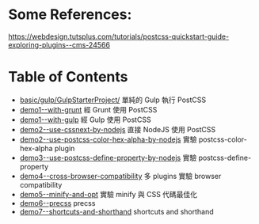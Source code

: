 # Some References:
https://webdesign.tutsplus.com/tutorials/postcss-quickstart-guide-exploring-plugins--cms-24566

# Table of Contents
* [basic/gulp/GulpStarterProject/](basic/gulp/GulpStarterProject/) 單純的 Gulp 執行 PostCSS
* [demo1--with-grunt](demo1--with-grunt) 經 Grunt 使用 PostCSS
* [demo1--with-gulp](demo1--with-gulp) 經 Gulp 使用 PostCSS
* [demo2--use-cssnext-by-nodejs](demo2--use-cssnext-by-nodejs) 直接 NodeJS 使用 PostCSS
* [demo2--use-postcss-color-hex-alpha-by-nodejs](demo2--use-postcss-color-hex-alpha-by-nodejs) 實驗 postcss-color-hex-alpha plugin
* [demo3--use-postcss-define-property-by-nodejs](demo3--use-postcss-define-property-by-nodejs) 實驗 postcss-define-property
* [demo4--cross-browser-compatibility](demo4--cross-browser-compatibility) 多 plugins 實驗 browser compatibility
* [demo5--minify-and-opt](demo5--minify-and-opt) 實驗 minify 與 CSS 代碼最佳化
* [demo6--precss](demo6--precss) precss
* [demo7--shortcuts-and-shorthand](demo7--shortcuts-and-shorthand) shortcuts and shorthand

